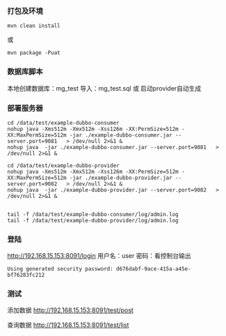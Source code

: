 ### 打包及环境

```
mvn clean install
```
或
```
mvn package -Puat
```
### 数据库脚本

本地创建数据库：mg_test
导入：mg_test.sql 或 启动provider自动生成


### 部署服务器

```
cd /data/test/example-dubbo-consumer
nohup java -Xms512m -Xmx512m -Xss126m -XX:PermSize=512m -XX:MaxPermSize=512m -jar ./example-dubbo-consumer.jar --server.port=9081   > /dev/null 2>&1 &
nohup java  -jar ./example-dubbo-consumer.jar --server.port=9081   > /dev/null 2>&1 &

cd /data/test/example-dubbo-provider
nohup java -Xms512m -Xmx512m -Xss126m -XX:PermSize=512m -XX:MaxPermSize=512m -jar ./example-dubbo-provider.jar --server.port=9082   > /dev/null 2>&1 &
nohup java  -jar ./example-dubbo-provider.jar --server.port=9082   > /dev/null 2>&1 &


tail -f /data/test/example-dubbo-consumer/log/admin.log
tail -f /data/test/example-dubbo-provider/log/admin.log
```

### 登陆

http://192.168.15.153:8091/login
用户名：user
密码：看控制台输出

```
Using generated security password: d676dabf-9ace-415a-a45e-bf76283fc212
```

### 测试

添加数据
http://192.168.15.153:8091/test/post

查询数据
http://192.168.15.153:8091/test/list
